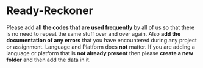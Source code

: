 # Ready-Reckoner
Please add <b>all the codes that are used frequently</b> by all of us so that there is no need to repeat the same stuff over and over again.
Also <b>add the documentation of any errors</b> that you have encountered during any project or assignment.
Language and Platform does <b>not</b> matter.
If you are adding a language or platform that is <b>not already present</b> then please <b>create a new folder</b> and then add the data in it.
